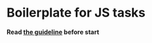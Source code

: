 # Boilerplate for JS tasks

**Read [the guideline](https://github.com/mate-academy/js_task-guideline/blob/master/README.md) before start**
